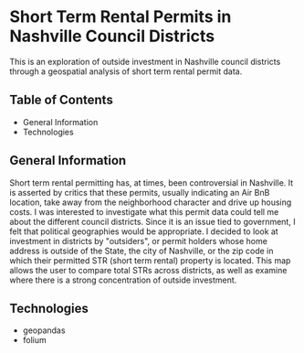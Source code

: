 # Short Term Rental Permits in Nashville Council Districts
This is an exploration of outside investment in Nashville council districts through a geospatial analysis of short term rental permit data.

## Table of Contents
* General Information
* Technologies

## General Information
Short term rental permitting has, at times, been controversial in Nashville. It is asserted by critics that these permits, usually indicating an Air BnB location, take away from the neighborhood character and drive up housing costs. I was interested to investigate what this permit data could tell me about the different council districts. Since it is an issue tied to government, I felt that political geographies would be appropriate. I decided to look at investment in districts by "outsiders", or permit holders whose home address is outside of the State, the city of Nashville, or the zip code in which their permitted STR (short term rental) property is located. This map allows the user to compare total STRs across districts, as well as examine where there is a strong concentration of outside investment.

## Technologies
* geopandas
* folium
